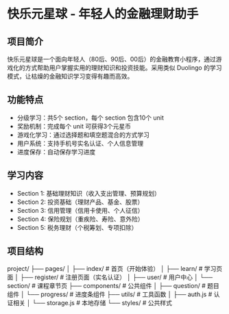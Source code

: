 # 快乐元星球 - 年轻人的金融理财助手

## 项目简介
快乐元星球是一个面向年轻人（80后、90后、00后）的金融教育小程序，通过游戏化的方式帮助用户掌握实用的理财知识和投资技能。采用类似 Duolingo 的学习模式，让枯燥的金融知识学习变得有趣而高效。

## 功能特点
- 分级学习：共5个 section，每个 section 包含10个 unit
- 奖励机制：完成每个 unit 可获得3个元星币
- 游戏化学习：通过选择题和填空题混合的方式学习
- 用户系统：支持手机号实名认证、个人信息管理
- 进度保存：自动保存学习进度

## 学习内容
- Section 1: 基础理财知识（收入支出管理、预算规划）
- Section 2: 投资基础（理财产品、基金、股票）
- Section 3: 信用管理（信用卡使用、个人征信）
- Section 4: 保险规划（重疾险、寿险、意外险）
- Section 5: 税务理财（个税筹划、专项扣除）

## 项目结构
project/
├── pages/
│   ├── index/              # 首页（开始体验）
│   ├── learn/              # 学习页面
│   ├── register/          # 注册页面（实名认证）
│   ├── user/              # 用户中心
│   └── section/           # 课程章节页
├── components/            # 公共组件
│   ├── question/         # 题目组件
│   └── progress/         # 进度条组件
├── utils/                 # 工具函数
│   ├── auth.js           # 认证相关
│   └── storage.js        # 本地存储
└── styles/               # 公共样式